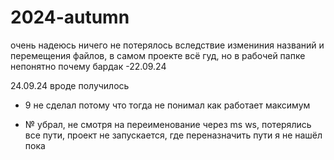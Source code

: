 # 2024-autumn
очень надеюсь ничего не потерялось вследствие измениния названий и перемещения файлов, в самом проекте всё гуд, но в рабочей папке непонятно почему бардак -22.09.24


24.09.24
вроде получилось

- 9 не сделал потому что тогда не понимал как работает максимум

- № убрал, не смотря на переименование через ms ws, потерялись все пути, проект не запускается, где переназначить пути я не нашёл пока
